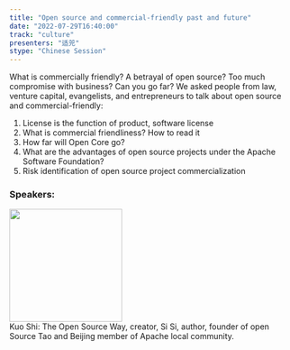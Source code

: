 ```yaml
---
title: "Open source and commercial-friendly past and future"
date: "2022-07-29T16:40:00"
track: "culture"
presenters: "适兕"
stype: "Chinese Session"
---
```

What is commercially friendly? A betrayal of open source? Too much compromise with business? Can you go far? We asked people from law, venture capital, evangelists, and entrepreneurs to talk about open source and commercial-friendly:
1. License is the function of product, software license
2. What is commercial friendliness? How to read it
3. How far will Open Core go?
4. What are the advantages of open source projects under the Apache Software Foundation?
5. Risk identification of open source project commercialization
 ### Speakers: 
 <img src="images/speaker/1167.png" width="200" /><br>Kuo Shi: The Open Source Way, creator, Si Si, author, founder of open Source Tao and Beijing member of Apache local community.

 